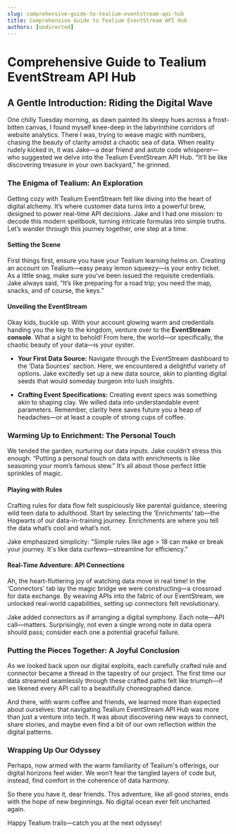 ```yaml
---
slug: comprehensive-guide-to-tealium-eventstream-api-hub
title: Comprehensive Guide to Tealium EventStream API Hub
authors: [undirected]
---
```



# Comprehensive Guide to Tealium EventStream API Hub

## A Gentle Introduction: Riding the Digital Wave

One chilly Tuesday morning, as dawn painted its sleepy hues across a frost-bitten canvas, I found myself knee-deep in the labyrinthine corridors of website analytics. There I was, trying to weave magic with numbers, chasing the beauty of clarity amidst a chaotic sea of data. When reality rudely kicked in, it was Jake—a dear friend and astute code whisperer—who suggested we delve into the Tealium EventStream API Hub. "It’ll be like discovering treasure in your own backyard," he grinned.

### The Enigma of Tealium: An Exploration

Getting cozy with Tealium EventStream felt like diving into the heart of digital alchemy. It’s where customer data turns into a powerful brew, designed to power real-time API decisions. Jake and I had one mission: to decode this modern spellbook, turning intricate formulas into simple truths. Let’s wander through this journey together, one step at a time.

#### Setting the Scene

First things first, ensure you have your Tealium learning helms on. Creating an account on Tealium—easy peasy lemon squeezy—is your entry ticket. As a little snag,  make sure you’ve been issued the requisite credentials. Jake always said, “It’s like preparing for a road trip; you need the map, snacks, and of course, the keys.”

#### Unveiling the EventStream

Okay kids, buckle up. With your account glowing warm and credentials handing you the key to the kingdom, venture over to the **EventStream console**. What a sight to behold! From here, the world—or specifically, the chaotic beauty of your data—is your oyster.

- **Your First Data Source:** Navigate through the EventStream dashboard to the ‘Data Sources’ section. Here, we encountered a delightful variety of options. Jake excitedly set up a new data source, akin to planting digital seeds that would someday burgeon into lush insights.

- **Crafting Event Specifications:** Creating event specs was something akin to shaping clay. We willed data into understandable event parameters. Remember, clarity here saves future you a heap of headaches—or at least a couple of strong cups of coffee.

### Warming Up to Enrichment: The Personal Touch

We tended the garden, nurturing our data inputs. Jake couldn’t stress this enough: “Putting a personal touch on data with enrichments is like seasoning your mom’s famous stew.” It’s all about those perfect little sprinkles of magic.

#### Playing with Rules

Crafting rules for data flow felt suspiciously like parental guidance, steering wild teen data to adulthood. Start by selecting the ‘Enrichments’ tab—the Hogwarts of our data-in-training journey. Enrichments are where you tell the data what’s cool and what’s not.

Jake emphasized simplicity: "Simple rules like age > 18 can make or break your journey. It's like data curfews—streamline for efficiency."

#### Real-Time Adventure: API Connections

Ah, the heart-fluttering joy of watching data move in real time! In the ‘Connectors’ tab lay the magic bridge we were constructing—a crossroad for data exchange. By weaving APIs into the fabric of our EventStream, we unlocked real-world capabilities, setting up connectors felt revolutionary.

Jake added connectors as if arranging a digital symphony. Each note—API call—matters. Surprisingly, not even a single wrong note in data opera should pass; consider each one a potential graceful failure.

### Putting the Pieces Together: A Joyful Conclusion

As we looked back upon our digital exploits, each carefully crafted rule and connector became a thread in the tapestry of our project. The first time our data streamed seamlessly through these crafted paths felt like triumph—if we likened every API call to a beautifully choreographed dance.

And there, with warm coffee and friends, we learned more than expected about ourselves: that navigating Tealium EventStream API Hub was more than just a venture into tech. It was about discovering new ways to connect, share stories, and maybe even find a bit of our own reflection within the digital patterns.

### Wrapping Up Our Odyssey

Perhaps, now armed with the warm familiarity of Tealium's offerings, our digital horizons feel wider. We won’t fear the tangled layers of code but, instead, find comfort in the coherence of data harmony.

So there you have it, dear friends. This adventure, like all good stories, ends with the hope of new beginnings. No digital ocean ever felt uncharted again.

Happy Tealium trails—catch you at the next odyssey!